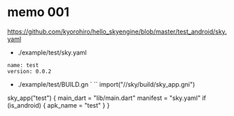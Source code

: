 # memo 001

https://github.com/kyorohiro/hello_skyengine/blob/master/test_android/sky.yaml


* ./example/test/sky.yaml
```
name: test
version: 0.0.2
```

* ./example/test/BUILD.gn
`
``
import("//sky/build/sky_app.gni")

sky_app("test") {
  main_dart = "lib/main.dart"
  manifest = "sky.yaml"
  if (is_android) {
    apk_name = "test"
  }
}
```